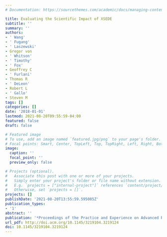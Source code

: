 ```yaml
---
# Documentation: https://sourcethemes.com/academic/docs/managing-content/

title: Evaluating the Scientific Impact of XSEDE
subtitle: ''
summary: ''
authors:
- ' Wang'
- ' Fugang'
- ' Laszewski'
- Gregor von
- ' Whitson'
- ' Timothy'
- ' Fox'
- Geoffrey C
- ' Furlani'
- Thomas R
- ' DeLeon'
- Robert L
- ' Gallo'
- Steven M
tags: []
categories: []
date: '2018-01-01'
lastmod: 2021-08-20T09:55:59-04:00
featured: false
draft: false

# Featured image
# To use, add an image named `featured.jpg/png` to your page's folder.
# Focal points: Smart, Center, TopLeft, Top, TopRight, Left, Right, BottomLeft, Bottom, BottomRight.
image:
  caption: ''
  focal_point: ''
  preview_only: false

# Projects (optional).
#   Associate this post with one or more of your projects.
#   Simply enter your project's folder or file name without extension.
#   E.g. `projects = ["internal-project"]` references `content/project/deep-learning/index.md`.
#   Otherwise, set `projects = []`.
projects: []
publishDate: '2021-08-20T13:55:59.595085Z'
publication_types:
- '1'
abstract: ''
publication: '*Proceedings of the Practice and Experience on Advanced Research Computing*'
url_pdf: http://doi.acm.org/10.1145/3219104.3219124
doi: 10.1145/3219104.3219124
---
```


